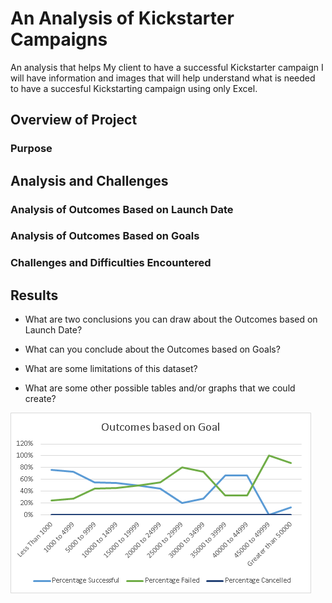 # An Analysis of Kickstarter Campaigns

An analysis that helps My client to have a successful Kickstarter campaign
I will have information and images that will help understand what is needed to have a succesful Kickstarting campaign
using only Excel.

## Overview of Project



### Purpose

## Analysis and Challenges

### Analysis of Outcomes Based on Launch Date

### Analysis of Outcomes Based on Goals

### Challenges and Difficulties Encountered

## Results

- What are two conclusions you can draw about the Outcomes based on Launch Date?

- What can you conclude about the Outcomes based on Goals?

- What are some limitations of this dataset?


- What are some other possible tables and/or graphs that we could create?


![](Resources/Outcomes_vs_Goals.png)
